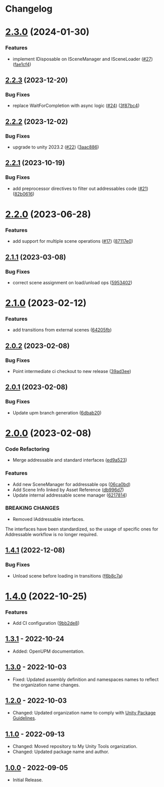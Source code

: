 # Changelog

# [2.3.0](https://github.com/mygamedevtools/scene-loader/compare/2.2.3...2.3.0) (2024-01-30)


### Features

* implement IDisposable on ISceneManager and ISceneLoader ([#27](https://github.com/mygamedevtools/scene-loader/issues/27)) ([fae1cf4](https://github.com/mygamedevtools/scene-loader/commit/fae1cf471e930a2b773ead6d99b3b1418cf022b9))

## [2.2.3](https://github.com/mygamedevtools/scene-loader/compare/2.2.2...2.2.3) (2023-12-20)


### Bug Fixes

* replace WaitForCompletion with async logic ([#24](https://github.com/mygamedevtools/scene-loader/issues/24)) ([3f87bc4](https://github.com/mygamedevtools/scene-loader/commit/3f87bc4345808cee7e80435286a23ee2268deb73))

## [2.2.2](https://github.com/mygamedevtools/scene-loader/compare/2.2.1...2.2.2) (2023-12-02)


### Bug Fixes

* upgrade to unity 2023.2 ([#22](https://github.com/mygamedevtools/scene-loader/issues/22)) ([3aac886](https://github.com/mygamedevtools/scene-loader/commit/3aac8868f770696bcbb86595da77718afc147c9b))

## [2.2.1](https://github.com/mygamedevtools/scene-loader/compare/2.2.0...2.2.1) (2023-10-19)


### Bug Fixes

* add preprocessor directives to filter out addressables code ([#21](https://github.com/mygamedevtools/scene-loader/issues/21)) ([82b0616](https://github.com/mygamedevtools/scene-loader/commit/82b06169bc2eedadbadcc24d3899e85fa095b683))

# [2.2.0](https://github.com/mygamedevtools/scene-loader/compare/2.1.1...2.2.0) (2023-06-28)


### Features

* add support for multiple scene operations ([#17](https://github.com/mygamedevtools/scene-loader/issues/17)) ([87117e0](https://github.com/mygamedevtools/scene-loader/commit/87117e087dff8dec8dbf688da38a3aa172c8019d))

## [2.1.1](https://github.com/mygamedevtools/scene-loader/compare/2.1.0...2.1.1) (2023-03-08)


### Bug Fixes

* correct scene assignment on load/unload ops ([5953402](https://github.com/mygamedevtools/scene-loader/commit/5953402dadcec15fd493298611fe86d13cfb8cf0))

# [2.1.0](https://github.com/mygamedevtools/scene-loader/compare/2.0.2...2.1.0) (2023-02-12)


### Features

* add transitions from external scenes ([64205fb](https://github.com/mygamedevtools/scene-loader/commit/64205fb336f443834c16898fb590dceeaa672a29))

## [2.0.2](https://github.com/mygamedevtools/scene-loader/compare/2.0.1...2.0.2) (2023-02-08)


### Bug Fixes

* Point intermediate ci checkout to new release ([39ad3ee](https://github.com/mygamedevtools/scene-loader/commit/39ad3eef4e1093f2970b2ff4cbb822ee2280909e))

## [2.0.1](https://github.com/mygamedevtools/scene-loader/compare/2.0.0...2.0.1) (2023-02-08)


### Bug Fixes

* Update upm branch generation ([6dbab20](https://github.com/mygamedevtools/scene-loader/commit/6dbab20225b1f9df9fd7e1b9255c528d6877c204))

# [2.0.0](https://github.com/mygamedevtools/scene-loader/compare/1.4.1...2.0.0) (2023-02-08)


### Code Refactoring

* Merge addressable and standard interfaces ([ed9a523](https://github.com/mygamedevtools/scene-loader/commit/ed9a523c92b381c39fd946ab514d838990627da9))


### Features

* Add new SceneManager for addressable ops ([06ca0bd](https://github.com/mygamedevtools/scene-loader/commit/06ca0bd51fd4af4e2e8324d5e5feecc0e38618bc))
* Add Scene Info linked by Asset Reference ([db996d7](https://github.com/mygamedevtools/scene-loader/commit/db996d78b853a7125512e6b34c36451b2b01748d))
* Update internal addressable scene manager ([6217814](https://github.com/mygamedevtools/scene-loader/commit/62178144cc92cf55577db03095f5b92a0376757f))


### BREAKING CHANGES

* Removed IAddressable interfaces.

The interfaces have been standardized, so the usage of specific ones for Addressable workflow is no longer required.

## [1.4.1](https://github.com/mygamedevtools/scene-loader/compare/1.4.0...1.4.1) (2022-12-08)


### Bug Fixes

* Unload scene before loading in transitions ([f6b8c7a](https://github.com/mygamedevtools/scene-loader/commit/f6b8c7a7c06d980be709687dfb3de5cf2761adb0))

# [1.4.0](https://github.com/mygamedevtools/scene-loader/compare/1.3.1...1.4.0) (2022-10-25)


### Features

* Add CI configuration ([9bb2de8](https://github.com/mygamedevtools/scene-loader/commit/9bb2de8fa695337f08d6f70a5a3aeb4e772cac0f))

## [1.3.1] - 2022-10-24
- Added: OpenUPM documentation.

## [1.3.0] - 2022-10-03
- Fixed: Updated assembly definition and namespaces names to reflect the organization name changes.

## [1.2.0] - 2022-10-03
- Changed: Updated organization name to comply with [Unity Package Guidelines](https://unity.com/legal/terms-of-service/software/package-guidelines).

## [1.1.0] - 2022-09-13
- Changed: Moved repository to My Unity Tools organization.
- Changed: Updated package name and author.

## [1.0.0] - 2022-09-05
- Initial Release.

[1.3.1]: https://github.com/mygamedevtools/scene-loader/compare/1.3.0...1.3.1
[1.3.0]: https://github.com/mygamedevtools/scene-loader/compare/1.2.0...1.3.0
[1.2.0]: https://github.com/mygamedevtools/scene-loader/compare/1.1.0...1.2.0
[1.1.0]: https://github.com/mygamedevtools/scene-loader/compare/1.0.0...1.1.0
[1.0.0]: https://github.com/mygamedevtools/scene-loader/compare/f2b6582...1.0.0
